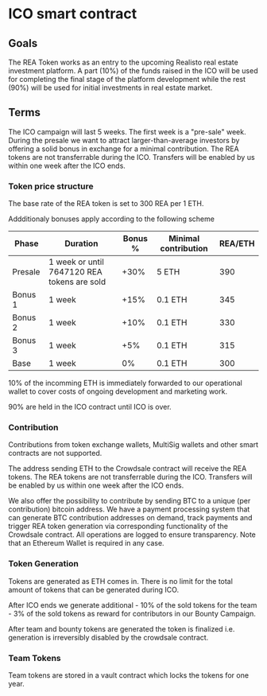 # ICO smart contract

## Goals

The REA Token works as an entry to the upcoming Realisto real estate investment platform. A part (10%) of the funds raised in the ICO will be used for completing the final stage of the platform development while the rest (90%) will be used for initial investments in real estate market.    

## Terms

The ICO campaign will last 5 weeks. The first week is a "pre-sale" week. During the presale we want to attract larger-than-average investors by offering a solid bonus in exchange for a minimal contribution. The REA tokens are not transferrable during the ICO. Transfers will be enabled by us within one week after the ICO ends.

### Token price structure

The base rate of the REA token is set to 300 REA per 1 ETH.

Addditionaly bonuses apply according to the following scheme

| Phase |	Duration | Bonus % | Minimal contribution | REA/ETH |
| ----- | --------- | ------- | -------------------- | ---- |
| Presale | 1 week or until 7647120 REA tokens are sold | +30% | 5 ETH | 390 |
| Bonus 1 | 1 week  | +15% | 0.1 ETH | 345 |
| Bonus 2 | 1 week  | +10% | 0.1 ETH | 330 |
| Bonus 3 | 1 week  | +5% | 0.1 ETH | 315 |
| Base | 1 week  | 0% | 0.1 ETH | 300 |

10% of the incomming ETH is immediately forwarded to our operational wallet to cover costs of ongoing development and marketing work.

90% are held in the ICO contract until ICO is over.

### Contribution

Contributions from token exchange wallets, MultiSig wallets and other smart contracts are not supported. 

The address sending ETH to the Crowdsale contract will receive the REA tokens.
The REA tokens are not transferrable during the ICO. Transfers will be enabled by us within one week after the ICO ends.

We also offer the possibility to contribute by sending BTC to a unique (per contribution) bitcoin address. We have a payment processing system that can generate BTC contribution addresses on demand, track payments and trigger REA token generation via corresponding functionality of the Crowdsale contract. All operations are logged to ensure transparency. Note that an Ethereum Wallet is required in any case. 

### Token Generation

Tokens are generated as ETH comes in. There is no limit for the total amount of tokens that can be generated during ICO. 

After ICO ends we generate additional 
	- 10% of the sold tokens for the team
	- 3% of the sold tokens as reward for contributors in our Bounty Campaign.

After team and bounty tokens are generated the token is finalized i.e. generation is irreversibly disabled by the crowdsale contract.

### Team Tokens

Team tokens are stored in a vault contract which locks the tokens for one year. 

 

